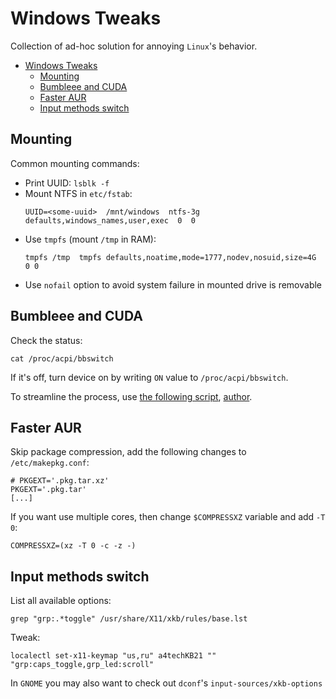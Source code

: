 # Windows Tweaks
Collection of ad-hoc solution for annoying `Linux`'s behavior.

- [Windows Tweaks](#windows-tweaks)
  - [Mounting](#mounting)
  - [Bumbleee and CUDA](#bumbleee-and-cuda)
  - [Faster AUR](#faster-aur)
  - [Input methods switch](#input-methods-switch)

## Mounting
Common mounting commands:

* Print UUID: `lsblk -f`
* Mount NTFS in `etc/fstab`:
    ```
    UUID=<some-uuid>  /mnt/windows  ntfs-3g  defaults,windows_names,user,exec  0  0
    ```
* Use `tmpfs` (mount `/tmp` in RAM):
    ```
    tmpfs /tmp  tmpfs defaults,noatime,mode=1777,nodev,nosuid,size=4G  0 0
    ```
* Use `nofail` option to avoid system failure in mounted drive is removable


## Bumbleee and CUDA
Check the status:
```shell script
cat /proc/acpi/bbswitch
```
If it's off, turn device on by writing `ON` value to `/proc/acpi/bbswitch`. 

To streamline the process, use [the following script](/files/cudarun), [author](https://gitlab.com/Queuecumber/cudarun).


## Faster AUR
Skip package compression, add the following changes to `/etc/makepkg.conf`:
```shell script
# PKGEXT='.pkg.tar.xz'
PKGEXT='.pkg.tar'
[...]
```
If you want use multiple cores, then change `$COMPRESSXZ` variable and add `-T 0`:
```shell script
COMPRESSXZ=(xz -T 0 -c -z -)
```


## Input methods switch
List all available options:
```shell script
grep "grp:.*toggle" /usr/share/X11/xkb/rules/base.lst
```
Tweak:
```shell script
localectl set-x11-keymap "us,ru" a4techKB21 "" "grp:caps_toggle,grp_led:scroll"
```

In `GNOME` you may also want to check out `dconf`'s `input-sources/xkb-options`

